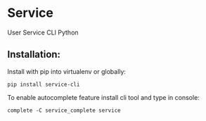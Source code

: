 Service
=======

User Service CLI Python

Installation:
-------------

Install with pip into virtualenv or globally:

	pip install service-cli

To enable autocomplete feature install cli tool and type in console:

	complete -C service_complete service
